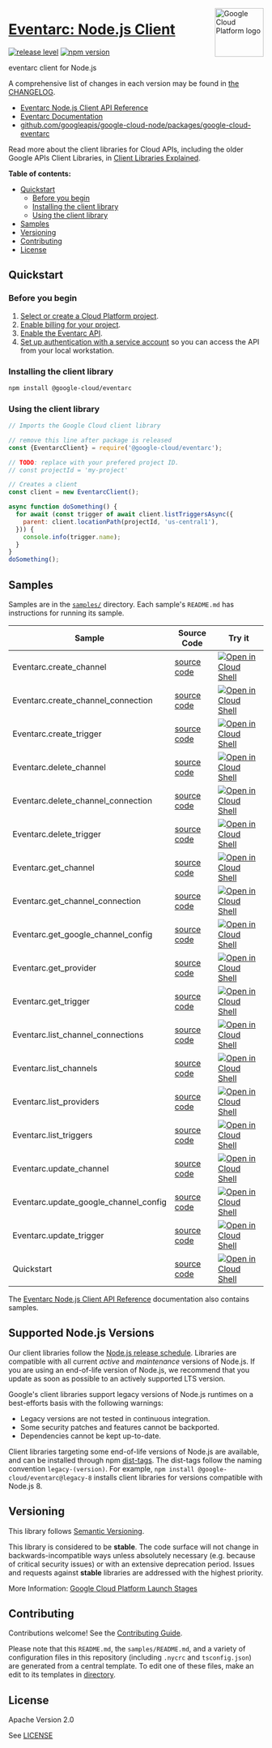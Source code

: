 [//]: # "This README.md file is auto-generated, all changes to this file will be lost."
[//]: # "To regenerate it, use `python -m synthtool`."
<img src="https://avatars2.githubusercontent.com/u/2810941?v=3&s=96" alt="Google Cloud Platform logo" title="Google Cloud Platform" align="right" height="96" width="96"/>

# [Eventarc: Node.js Client](https://github.com/googleapis/google-cloud-node/tree/main/packages/google-cloud-eventarc)

[![release level](https://img.shields.io/badge/release%20level-stable-brightgreen.svg?style=flat)](https://cloud.google.com/terms/launch-stages)
[![npm version](https://img.shields.io/npm/v/@google-cloud/eventarc.svg)](https://www.npmjs.org/package/@google-cloud/eventarc)




eventarc client for Node.js


A comprehensive list of changes in each version may be found in
[the CHANGELOG](https://github.com/googleapis/google-cloud-node/tree/main/packages/google-cloud-eventarc/CHANGELOG.md).

* [Eventarc Node.js Client API Reference][client-docs]
* [Eventarc Documentation][product-docs]
* [github.com/googleapis/google-cloud-node/packages/google-cloud-eventarc](https://github.com/googleapis/google-cloud-node/tree/main/packages/google-cloud-eventarc)

Read more about the client libraries for Cloud APIs, including the older
Google APIs Client Libraries, in [Client Libraries Explained][explained].

[explained]: https://cloud.google.com/apis/docs/client-libraries-explained

**Table of contents:**


* [Quickstart](#quickstart)
  * [Before you begin](#before-you-begin)
  * [Installing the client library](#installing-the-client-library)
  * [Using the client library](#using-the-client-library)
* [Samples](#samples)
* [Versioning](#versioning)
* [Contributing](#contributing)
* [License](#license)

## Quickstart

### Before you begin

1.  [Select or create a Cloud Platform project][projects].
1.  [Enable billing for your project][billing].
1.  [Enable the Eventarc API][enable_api].
1.  [Set up authentication with a service account][auth] so you can access the
    API from your local workstation.

### Installing the client library

```bash
npm install @google-cloud/eventarc
```


### Using the client library

```javascript
// Imports the Google Cloud client library

// remove this line after package is released
const {EventarcClient} = require('@google-cloud/eventarc');

// TODO: replace with your prefered project ID.
// const projectId = 'my-project'

// Creates a client
const client = new EventarcClient();

async function doSomething() {
  for await (const trigger of await client.listTriggersAsync({
    parent: client.locationPath(projectId, 'us-central1'),
  })) {
    console.info(trigger.name);
  }
}
doSomething();

```



## Samples

Samples are in the [`samples/`](https://github.com/googleapis/google-cloud-node/tree/main/packages/google-cloud-eventarc/samples) directory. Each sample's `README.md` has instructions for running its sample.

| Sample                      | Source Code                       | Try it |
| --------------------------- | --------------------------------- | ------ |
| Eventarc.create_channel | [source code](https://github.com/googleapis/google-cloud-node/blob/main/packages/google-cloud-eventarc/samples/generated/v1/eventarc.create_channel.js) | [![Open in Cloud Shell][shell_img]](https://console.cloud.google.com/cloudshell/open?git_repo=https://github.com/googleapis/google-cloud-node&page=editor&open_in_editor=packages/google-cloud-eventarc/samples/generated/v1/eventarc.create_channel.js,packages/google-cloud-eventarc/samples/README.md) |
| Eventarc.create_channel_connection | [source code](https://github.com/googleapis/google-cloud-node/blob/main/packages/google-cloud-eventarc/samples/generated/v1/eventarc.create_channel_connection.js) | [![Open in Cloud Shell][shell_img]](https://console.cloud.google.com/cloudshell/open?git_repo=https://github.com/googleapis/google-cloud-node&page=editor&open_in_editor=packages/google-cloud-eventarc/samples/generated/v1/eventarc.create_channel_connection.js,packages/google-cloud-eventarc/samples/README.md) |
| Eventarc.create_trigger | [source code](https://github.com/googleapis/google-cloud-node/blob/main/packages/google-cloud-eventarc/samples/generated/v1/eventarc.create_trigger.js) | [![Open in Cloud Shell][shell_img]](https://console.cloud.google.com/cloudshell/open?git_repo=https://github.com/googleapis/google-cloud-node&page=editor&open_in_editor=packages/google-cloud-eventarc/samples/generated/v1/eventarc.create_trigger.js,packages/google-cloud-eventarc/samples/README.md) |
| Eventarc.delete_channel | [source code](https://github.com/googleapis/google-cloud-node/blob/main/packages/google-cloud-eventarc/samples/generated/v1/eventarc.delete_channel.js) | [![Open in Cloud Shell][shell_img]](https://console.cloud.google.com/cloudshell/open?git_repo=https://github.com/googleapis/google-cloud-node&page=editor&open_in_editor=packages/google-cloud-eventarc/samples/generated/v1/eventarc.delete_channel.js,packages/google-cloud-eventarc/samples/README.md) |
| Eventarc.delete_channel_connection | [source code](https://github.com/googleapis/google-cloud-node/blob/main/packages/google-cloud-eventarc/samples/generated/v1/eventarc.delete_channel_connection.js) | [![Open in Cloud Shell][shell_img]](https://console.cloud.google.com/cloudshell/open?git_repo=https://github.com/googleapis/google-cloud-node&page=editor&open_in_editor=packages/google-cloud-eventarc/samples/generated/v1/eventarc.delete_channel_connection.js,packages/google-cloud-eventarc/samples/README.md) |
| Eventarc.delete_trigger | [source code](https://github.com/googleapis/google-cloud-node/blob/main/packages/google-cloud-eventarc/samples/generated/v1/eventarc.delete_trigger.js) | [![Open in Cloud Shell][shell_img]](https://console.cloud.google.com/cloudshell/open?git_repo=https://github.com/googleapis/google-cloud-node&page=editor&open_in_editor=packages/google-cloud-eventarc/samples/generated/v1/eventarc.delete_trigger.js,packages/google-cloud-eventarc/samples/README.md) |
| Eventarc.get_channel | [source code](https://github.com/googleapis/google-cloud-node/blob/main/packages/google-cloud-eventarc/samples/generated/v1/eventarc.get_channel.js) | [![Open in Cloud Shell][shell_img]](https://console.cloud.google.com/cloudshell/open?git_repo=https://github.com/googleapis/google-cloud-node&page=editor&open_in_editor=packages/google-cloud-eventarc/samples/generated/v1/eventarc.get_channel.js,packages/google-cloud-eventarc/samples/README.md) |
| Eventarc.get_channel_connection | [source code](https://github.com/googleapis/google-cloud-node/blob/main/packages/google-cloud-eventarc/samples/generated/v1/eventarc.get_channel_connection.js) | [![Open in Cloud Shell][shell_img]](https://console.cloud.google.com/cloudshell/open?git_repo=https://github.com/googleapis/google-cloud-node&page=editor&open_in_editor=packages/google-cloud-eventarc/samples/generated/v1/eventarc.get_channel_connection.js,packages/google-cloud-eventarc/samples/README.md) |
| Eventarc.get_google_channel_config | [source code](https://github.com/googleapis/google-cloud-node/blob/main/packages/google-cloud-eventarc/samples/generated/v1/eventarc.get_google_channel_config.js) | [![Open in Cloud Shell][shell_img]](https://console.cloud.google.com/cloudshell/open?git_repo=https://github.com/googleapis/google-cloud-node&page=editor&open_in_editor=packages/google-cloud-eventarc/samples/generated/v1/eventarc.get_google_channel_config.js,packages/google-cloud-eventarc/samples/README.md) |
| Eventarc.get_provider | [source code](https://github.com/googleapis/google-cloud-node/blob/main/packages/google-cloud-eventarc/samples/generated/v1/eventarc.get_provider.js) | [![Open in Cloud Shell][shell_img]](https://console.cloud.google.com/cloudshell/open?git_repo=https://github.com/googleapis/google-cloud-node&page=editor&open_in_editor=packages/google-cloud-eventarc/samples/generated/v1/eventarc.get_provider.js,packages/google-cloud-eventarc/samples/README.md) |
| Eventarc.get_trigger | [source code](https://github.com/googleapis/google-cloud-node/blob/main/packages/google-cloud-eventarc/samples/generated/v1/eventarc.get_trigger.js) | [![Open in Cloud Shell][shell_img]](https://console.cloud.google.com/cloudshell/open?git_repo=https://github.com/googleapis/google-cloud-node&page=editor&open_in_editor=packages/google-cloud-eventarc/samples/generated/v1/eventarc.get_trigger.js,packages/google-cloud-eventarc/samples/README.md) |
| Eventarc.list_channel_connections | [source code](https://github.com/googleapis/google-cloud-node/blob/main/packages/google-cloud-eventarc/samples/generated/v1/eventarc.list_channel_connections.js) | [![Open in Cloud Shell][shell_img]](https://console.cloud.google.com/cloudshell/open?git_repo=https://github.com/googleapis/google-cloud-node&page=editor&open_in_editor=packages/google-cloud-eventarc/samples/generated/v1/eventarc.list_channel_connections.js,packages/google-cloud-eventarc/samples/README.md) |
| Eventarc.list_channels | [source code](https://github.com/googleapis/google-cloud-node/blob/main/packages/google-cloud-eventarc/samples/generated/v1/eventarc.list_channels.js) | [![Open in Cloud Shell][shell_img]](https://console.cloud.google.com/cloudshell/open?git_repo=https://github.com/googleapis/google-cloud-node&page=editor&open_in_editor=packages/google-cloud-eventarc/samples/generated/v1/eventarc.list_channels.js,packages/google-cloud-eventarc/samples/README.md) |
| Eventarc.list_providers | [source code](https://github.com/googleapis/google-cloud-node/blob/main/packages/google-cloud-eventarc/samples/generated/v1/eventarc.list_providers.js) | [![Open in Cloud Shell][shell_img]](https://console.cloud.google.com/cloudshell/open?git_repo=https://github.com/googleapis/google-cloud-node&page=editor&open_in_editor=packages/google-cloud-eventarc/samples/generated/v1/eventarc.list_providers.js,packages/google-cloud-eventarc/samples/README.md) |
| Eventarc.list_triggers | [source code](https://github.com/googleapis/google-cloud-node/blob/main/packages/google-cloud-eventarc/samples/generated/v1/eventarc.list_triggers.js) | [![Open in Cloud Shell][shell_img]](https://console.cloud.google.com/cloudshell/open?git_repo=https://github.com/googleapis/google-cloud-node&page=editor&open_in_editor=packages/google-cloud-eventarc/samples/generated/v1/eventarc.list_triggers.js,packages/google-cloud-eventarc/samples/README.md) |
| Eventarc.update_channel | [source code](https://github.com/googleapis/google-cloud-node/blob/main/packages/google-cloud-eventarc/samples/generated/v1/eventarc.update_channel.js) | [![Open in Cloud Shell][shell_img]](https://console.cloud.google.com/cloudshell/open?git_repo=https://github.com/googleapis/google-cloud-node&page=editor&open_in_editor=packages/google-cloud-eventarc/samples/generated/v1/eventarc.update_channel.js,packages/google-cloud-eventarc/samples/README.md) |
| Eventarc.update_google_channel_config | [source code](https://github.com/googleapis/google-cloud-node/blob/main/packages/google-cloud-eventarc/samples/generated/v1/eventarc.update_google_channel_config.js) | [![Open in Cloud Shell][shell_img]](https://console.cloud.google.com/cloudshell/open?git_repo=https://github.com/googleapis/google-cloud-node&page=editor&open_in_editor=packages/google-cloud-eventarc/samples/generated/v1/eventarc.update_google_channel_config.js,packages/google-cloud-eventarc/samples/README.md) |
| Eventarc.update_trigger | [source code](https://github.com/googleapis/google-cloud-node/blob/main/packages/google-cloud-eventarc/samples/generated/v1/eventarc.update_trigger.js) | [![Open in Cloud Shell][shell_img]](https://console.cloud.google.com/cloudshell/open?git_repo=https://github.com/googleapis/google-cloud-node&page=editor&open_in_editor=packages/google-cloud-eventarc/samples/generated/v1/eventarc.update_trigger.js,packages/google-cloud-eventarc/samples/README.md) |
| Quickstart | [source code](https://github.com/googleapis/google-cloud-node/blob/main/packages/google-cloud-eventarc/samples/quickstart.js) | [![Open in Cloud Shell][shell_img]](https://console.cloud.google.com/cloudshell/open?git_repo=https://github.com/googleapis/google-cloud-node&page=editor&open_in_editor=packages/google-cloud-eventarc/samples/quickstart.js,packages/google-cloud-eventarc/samples/README.md) |



The [Eventarc Node.js Client API Reference][client-docs] documentation
also contains samples.

## Supported Node.js Versions

Our client libraries follow the [Node.js release schedule](https://github.com/nodejs/release#release-schedule).
Libraries are compatible with all current _active_ and _maintenance_ versions of
Node.js.
If you are using an end-of-life version of Node.js, we recommend that you update
as soon as possible to an actively supported LTS version.

Google's client libraries support legacy versions of Node.js runtimes on a
best-efforts basis with the following warnings:

* Legacy versions are not tested in continuous integration.
* Some security patches and features cannot be backported.
* Dependencies cannot be kept up-to-date.

Client libraries targeting some end-of-life versions of Node.js are available, and
can be installed through npm [dist-tags](https://docs.npmjs.com/cli/dist-tag).
The dist-tags follow the naming convention `legacy-(version)`.
For example, `npm install @google-cloud/eventarc@legacy-8` installs client libraries
for versions compatible with Node.js 8.

## Versioning

This library follows [Semantic Versioning](http://semver.org/).



This library is considered to be **stable**. The code surface will not change in backwards-incompatible ways
unless absolutely necessary (e.g. because of critical security issues) or with
an extensive deprecation period. Issues and requests against **stable** libraries
are addressed with the highest priority.






More Information: [Google Cloud Platform Launch Stages][launch_stages]

[launch_stages]: https://cloud.google.com/terms/launch-stages

## Contributing

Contributions welcome! See the [Contributing Guide](https://github.com/googleapis/google-cloud-node/blob/main/CONTRIBUTING.md).

Please note that this `README.md`, the `samples/README.md`,
and a variety of configuration files in this repository (including `.nycrc` and `tsconfig.json`)
are generated from a central template. To edit one of these files, make an edit
to its templates in
[directory](https://github.com/googleapis/synthtool).

## License

Apache Version 2.0

See [LICENSE](https://github.com/googleapis/google-cloud-node/blob/main/LICENSE)

[client-docs]: https://cloud.google.com/nodejs/docs/reference/eventarc/latest
[product-docs]: https://cloud.google.com/eventarc/
[shell_img]: https://gstatic.com/cloudssh/images/open-btn.png
[projects]: https://console.cloud.google.com/project
[billing]: https://support.google.com/cloud/answer/6293499#enable-billing
[enable_api]: https://console.cloud.google.com/flows/enableapi?apiid=eventarc.googleapis.com
[auth]: https://cloud.google.com/docs/authentication/getting-started
